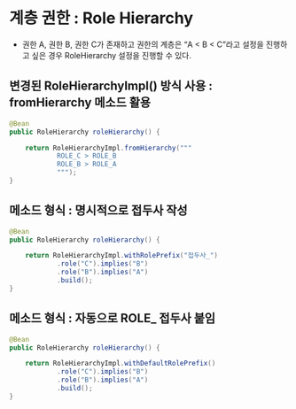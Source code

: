 # 계층 권한 : Role Hierarchy
- 권한 A, 권한 B, 권한 C가 존재하고 권한의 계층은 “A < B < C”라고 설정을 진행하고 싶은 경우 RoleHierarchy 설정을 진행할 수 있다.

## 변경된 RoleHierarchyImpl() 방식 사용 : fromHierarchy 메소드 활용
~~~ java
@Bean
public RoleHierarchy roleHierarchy() {

    return RoleHierarchyImpl.fromHierarchy("""
            ROLE_C > ROLE_B
            ROLE_B > ROLE_A
            """);
}
~~~

## 메소드 형식 : 명시적으로 접두사 작성

~~~ java
@Bean
public RoleHierarchy roleHierarchy() {

    return RoleHierarchyImpl.withRolePrefix("접두사_")
            .role("C").implies("B")
            .role("B").implies("A")
            .build();
}
~~~

## 메소드 형식 : 자동으로 ROLE_ 접두사 붙임

~~~ java
@Bean
public RoleHierarchy roleHierarchy() {

    return RoleHierarchyImpl.withDefaultRolePrefix()
            .role("C").implies("B")
            .role("B").implies("A")
            .build();
}
~~~


